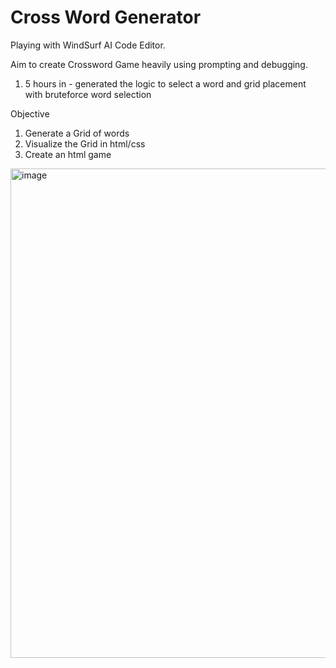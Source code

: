 # Cross Word Generator

Playing with WindSurf AI Code Editor.

Aim to create Crossword Game heavily using prompting and debugging.
1. 5 hours in - generated the logic to select a word and grid placement with bruteforce word selection


Objective
1. Generate a Grid of words
2. Visualize the Grid in html/css
3. Create an html game

<img width="1037" height="783" alt="image" src="https://github.com/user-attachments/assets/78392744-478b-4b7e-bf2a-f3f352895574" />
